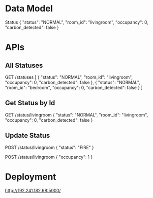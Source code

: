 # Data Model

Status
{
    "status": "NORMAL",
    "room_id": "livingroom",
    "occupancy": 0,
    "carbon_detected": false
}

# APIs

## All Statuses

GET /statuses
[
  {
    "status": "NORMAL",
    "room_id": "livingroom",
    "occupancy": 0,
    "carbon_detected": false
  },
  {
    "status": "NORMAL",
    "room_id": "bedroom",
    "occupancy": 0,
    "carbon_detected": false
  }
]

## Get Status by Id

GET /status/livingroom
{
  "status": "NORMAL",
  "room_id": "livingroom",
  "occupancy": 0,
  "carbon_detected": false
}

## Update Status

POST /status/livingroom
{
    "status": "FIRE"
}

POST /status/livingroom
{
    "occupancy": 1
}

# Deployment

http://192.241.182.68:5000/
